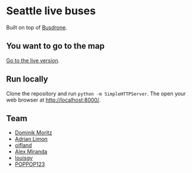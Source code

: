 # Seattle live buses

Built on top of [Busdrone](https://github.com/afiler/busdrone/).

## You want to go to the map

[Go to the live version](https://domoritz.github.com/live-bus-seattle).

## Run locally

Clone the repository and run `python -m SimpleHTTPServer`. The open your web browser at [http://localhost:8000/](localhost:8000/).

## Team

* [Dominik Moritz](https://github.com/domoritz)
* [Adrian Limon](https://github.com/alimon808)
* [oifland](https://github.com/oifland)
* [Alex Miranda](https://github.com/amiranda222)
* [louisgv](https://github.com/louisgv)
* [POPPOP123](https://github.com/POPPOP123)
